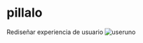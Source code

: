 # pillalo
Rediseñar experiencia de usuario 
![useruno](https://user-images.githubusercontent.com/32304271/38320683-9e634626-380b-11e8-9929-accff00602b0.jpg)
